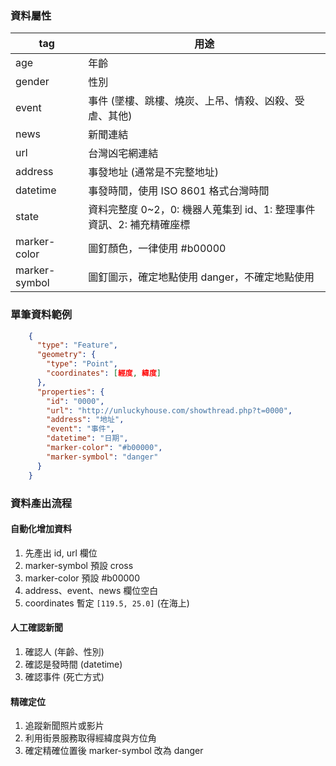 ### 資料屬性

tag | 用途
---- | ----
age | 年齡
gender | 性別
event | 事件 (墜樓、跳樓、燒炭、上吊、情殺、凶殺、受虐、其他)
news | 新聞連結
url | 台灣凶宅網連結
address | 事發地址 (通常是不完整地址)
datetime | 事發時間，使用 ISO 8601 格式台灣時間
state | 資料完整度 0~2，0: 機器人蒐集到 id、1: 整理事件資訊、2: 補充精確座標
marker-color | 圖釘顏色，一律使用 #b00000
marker-symbol | 圖釘圖示，確定地點使用 danger，不確定地點使用 

### 單筆資料範例
```json
    {
      "type": "Feature",
      "geometry": {
        "type": "Point",
        "coordinates": [經度, 緯度]
      },
      "properties": {
        "id": "0000",
        "url": "http://unluckyhouse.com/showthread.php?t=0000",
        "address": "地址",
        "event": "事件",
        "datetime": "日期",
        "marker-color": "#b00000",
        "marker-symbol": "danger"
      }
    }
```

### 資料產出流程
#### 自動化增加資料
1. 先產出 id, url 欄位
1. marker-symbol 預設 cross
1. marker-color 預設 #b00000
1. address、event、news 欄位空白
1. coordinates 暫定 ```[119.5, 25.0]``` (在海上)

#### 人工確認新聞
1. 確認人 (年齡、性別)
1. 確認是發時間 (datetime)
1. 確認事件 (死亡方式)

#### 精確定位
1. 追蹤新聞照片或影片
1. 利用街景服務取得經緯度與方位角
1. 確定精確位置後 marker-symbol 改為 danger
